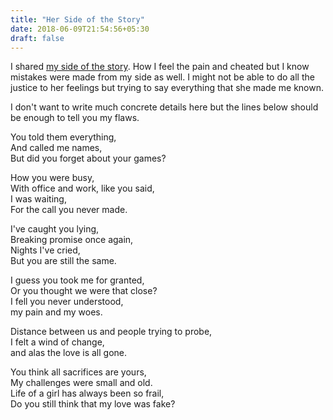 ```yaml
---
title: "Her Side of the Story"
date: 2018-06-09T21:54:56+05:30
draft: false
---
```


I shared [my side of the story](/blog/when-i-hurt). How I feel the pain and cheated but I know mistakes were made from my side as well. I might not be able to do all the justice to her feelings but trying to say everything that she made me known.

I don't want to write much concrete details here but the lines below should be enough to tell you my flaws.

You told them everything, <br/>
And called me names,<br/>
But did you forget about your games?<br/>

How you were busy,<br/>
With office and work, like you said,<br/>
I was waiting,<br/>
For the call you never made.<br/>

I've caught you lying,<br/>
Breaking promise once again,<br/>
Nights I've cried,<br/>
But you are still the same.<br/>

I guess you took me for granted,<br/>
Or you thought we were that close?<br/>
I fell you never understood,<br/>
my pain and my woes.<br/>

Distance between us and people trying to probe,<br/>
I felt a wind of change,<br/>
and alas the love is all gone.<br/>

You think all sacrifices are yours,<br/>
My challenges were small and old.<br/>
Life of a girl has always been so frail,<br/>
Do you still think that my love was fake?<br/>
